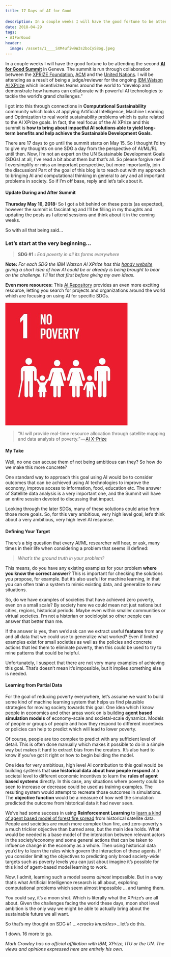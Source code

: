```yaml
---
title: 17 Days of AI for Good

description: In a couple weeks I will have the good fortune to be attending the second AI for Good Summit in Geneva. The summit is run through…
date: 2018-04-29
tags: 
- AIForGood
header:
  image: /assets/1____SXM4ufiw9W3s2boIyS8og.jpeg
---
```



In a couple weeks I will have the good fortune to be attending the second [**AI for Good Summit**](https://www.itu.int/en/ITU-T/AI/2018/Pages/default.aspx) in Geneva. The summit is run through collaboration between the [XPRIZE Foundation](http://If%20you%20consider%20limiting%20the%20objectives%20to%20predicting%20just%20broad%20society-wide%20targets%20such%20as%20poverty%20levels%20you%20can%20just%20about%20imagine%20it’s%20possible%20for%20this%20kind%20of%20agent-based%20model%20learning%20to%20work.), [ACM](http://acm.org) and the [United Nations](https://www.itu.int/en/ITU-T/AI/2018/Pages/default.aspx). I will be attending as a result of being a judge/reviewer for the ongoing [IBM Watson AI XPrize](https://ai.xprize.org/) which incentivizes teams around the world to “develop and demonstrate how humans can collaborate with powerful AI technologies to tackle the world’s grand challenges.”

I got into this through connections in **Computational Sustainability** community which looks at applying Artificial Intelligence, Machine Learning and Optimization to real world sustainability problems which is quite related to the AI XPrize goals. In fact, the real focus of the AI XPrize and this summit is **how to bring about impactful AI solutions able to yield long-term benefits and help achieve the Sustainable Development Goals**.

There are 17 days to go until the summit starts on May 15. So I thought I’d try to give my thoughts on one SDG a day from the perspective of AI/ML/RL until then. Now, I’m not an expert on the UN Sustainable Development Goals (SDGs) at all, I’ve read a bit about them but that’s all. So please forgive me if I oversimplify or miss an important perspective, but more importantly, join the discussion! Part of the goal of this blog is to reach out with my approach to bringing AI and computational thinking in general to any and all important problems in society. So if I’m off base, reply and let’s talk about it.

#### Update During and After Summit

**Thursday May 16, 2018:** So I got a bit behind on these posts (as expected), however the summit is fascinating and I’ll be filling in my thoughts and updating the posts as I attend sessions and think about it in the coming weeks.

So with all that being said…

### Let’s start at the very beginning…

> **SDG #1 :** _End poverty in all its forms everywhere_

**Note:** _For each SDG the IBM Watson AI XPrize has this_ [_handy website_](https://ai.xprize.org/AI-For-Good/sustainable-development-goals) _giving a short idea of how AI could be or already is being brought to bear on the challenge. I’ll list that first before giving my own ideas._

**Even more resources:** This [AI Repository](https://www.itu.int/en/ITU-T/AI/Pages/ai-repository.aspx) provides an even more exciting resource, letting you search for projects and organizations around the world which are focusing on using AI for specific SDGs.

![](/assets/1__SyfUZxZh9o__aAhRUmZ0CzQ.jpeg)

> “AI will provide real-time resource allocation through satellite mapping and data analysis of poverty.” — [AI X-Prize](https://ai.xprize.org/AI-For-Good/sustainable-development-goals)

#### My Take

Well, no one can accuse them of not being ambitious can they? So how do we make this more concrete?

One standard way to approach this goal using AI would be to consider outcomes that can be achieved using AI technologies to improve the economy, improve access to information, food, education etc. The answer of Satellite data analysis is a very important one, and the Summit will have an entire session devoted to discussing that impact.

Looking through the later SDGs, many of these solutions could arise from those more goals. So, for this very ambitious, very high level goal, let’s think about a very ambitious, very high level AI response.

#### Defining Your Target

There’s a big question that every AI/ML researcher will hear, or ask, many times in their life when considering a problem that seems ill defined:

> _What’s the ground truth in your problem?_

This means, do you have any existing examples for your problem **where you know the correct answer**? This is important for checking the solutions you propose, for example. But it’s also useful for machine learning, in that you can often train a system to mimic existing data, and generalize to new situations.

So, do we have examples of societies that have achieved zero poverty, even on a small scale? By society here we could mean not just nations but cities, regions, historical periods. Maybe even within smaller communities or virtual societies. I’m not a historian or sociologist so other people can answer that better than me.

If the answer is yes, then we’d ask can we extract useful **features** from any and all data that we could use to generalize what worked? Even if limited examples exist for small societies as well as the policies and concrete actions that led them to eliminate poverty, then this could be used to try to mine patterns that could be helpful.

Unfortunately, I suspect that there are not very many examples of achieving this goal. That’s doesn’t mean it’s impossible, but it implies something else is needed.

#### Learning from Partial Data

For the goal of reducing poverty everywhere, let’s assume we want to build some kind of machine learning system that helps us find plausible strategies for moving society towards this goal. One idea which I know people in economics and other areas work on is building **agent based simulation models** of economy-scale and societal-scale dynamics. Models of people or groups of people and how they respond to different incentives or policies can help to predict which will lead to lower poverty.

Of course, people are too complex to predict with any sufficient level of detail. This is often done manually which makes it possible to do in a simple way but makes it hard to extract bias from the creators. It’s also hard to know if you’ve got it right or how to begin building the model.

One idea for very ambitious, high level AI contribution to this goal would be building systems that **use historical data about how people respond** at a societal level to different economic incentives to learn the **rules of agent based systems** directly. In this case, any situations where poverty could be seen to increase or decrease could be used as training examples. The resulting system would attempt to recreate those outcomes in simulations. The **objective function** would be a measure of how well the simulation predicted the outcome from historical data it had never seen.

We’ve had some success in using **Reinforcement Learning** to [learn a kind of agent based model of forest fire spread](https://uwaterloo.ca/scholar/mcrowley/publications/combining-mcts-and-a3c-prediction-spatially-spreading-processes-forest) from historical satellite data. People and societies are much more complex than fire, and zero-poverty s a much trickier objective than burned area, but the main idea holds. What would be needed is a base model of the interaction between relevant actors in the society/economy and some general actions that can be taken to influence change in the economy as a whole. Then using historical data you’d try to learn the rules which govern the interaction of these agents. If you consider limiting the objectives to predicting only broad society-wide targets such as poverty levels you can just about imagine it’s possible for this kind of agent-based model learning to work.

Now, I admit, learning such a model seems _almost_ impossible. But in a way that’s what Artificial Intelligence research is all about, exploring computational problems which seem almost impossible … and taming them.

You could say, it’s a moon shot. Which is literally what the XPrize’s are all about. Given the challenges facing the world these days, moon shot level ambition is the only way we might be able to actually bring about the sustainable future we all want.

So that’s my thought on SDG #1 …<_cracks knuckles>_…let’s do this.

1 down. 16 more to go.

_Mark Crowley has no official affiliation with IBM, XPrize, ITU or the UN. The views and opinions expressed here are entirely his own._
